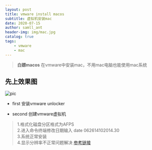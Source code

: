 ```yaml
---
layout: post
title: vmware install macos
subtitle: 虚拟机安装mac
date: 2020-07-15
author: samll_ant
header-img: img/mac.jpg
catalog: true
tags:
    - vmware
    - mac
---
```


>**白嫖macos** 在vmware中安装mac，不用mac电脑也能使用mac系统

## 先上效果图

![pic](https://xingmegshuo.github.io/img/mac1.png)

- first  安装vmware unlocker



- second 创建vmware虚拟机
> 1.格式化磁盘分区格式为AFPS
<br>2.进入命令终端修改日期输入 date 062614102014.30
<br>3.系统正常安装
<br>4.显示分辨率不正常问题解决 [参考链接](https://blog.csdn.net/SSS_Benjamin/article/details/89295692)

